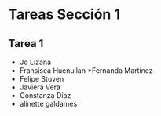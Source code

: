 # Tareas Sección 1

## Tarea 1
* Jo Lizana
* Fransisca Huenullan
*Fernanda Martinez
* Felipe Stuven
* Javiera Vera
* Constanza Díaz
* alinette galdames

